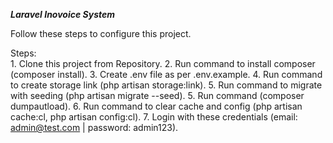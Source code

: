 *********Laravel Inovoice System*********

Follow these steps to configure this project.

Steps:	
	1.	Clone this project from Repository.
	2. 	Run command to install composer (composer install).
	3.	Create .env file as per .env.example.
	4.	Run command to create storage link (php artisan storage:link).
	5.	Run command to migrate with seeding (php artisan migrate --seed).
	5. 	Run command (composer dumpautload).
	6. 	Run command to clear cache and config (php artisan cache:cl, php artisan config:cl).
	7.  Login with these credentials (email: admin@test.com | password: admin123).


